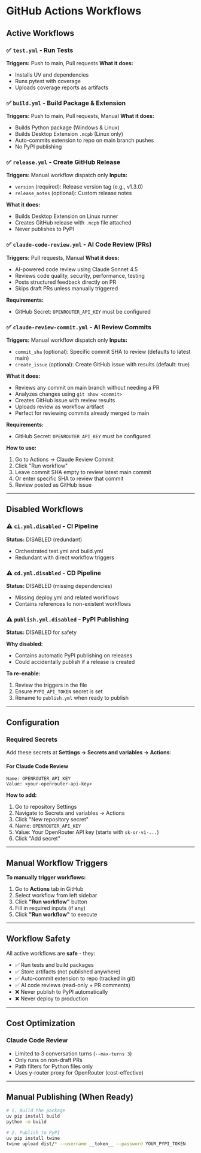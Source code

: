 # GitHub Actions Workflows

## Active Workflows

### ✅ `test.yml` - Run Tests
**Triggers:** Push to main, Pull requests
**What it does:**
- Installs UV and dependencies
- Runs pytest with coverage
- Uploads coverage reports as artifacts

### ✅ `build.yml` - Build Package & Extension
**Triggers:** Push to main, Pull requests, Manual
**What it does:**
- Builds Python package (Windows & Linux)
- Builds Desktop Extension `.mcpb` (Linux only)
- Auto-commits extension to repo on main branch pushes
- No PyPI publishing

### ✅ `release.yml` - Create GitHub Release
**Triggers:** Manual workflow dispatch only
**Inputs:**
- `version` (required): Release version tag (e.g., v1.3.0)
- `release_notes` (optional): Custom release notes

**What it does:**
- Builds Desktop Extension on Linux runner
- Creates GitHub release with `.mcpb` file attached
- Never publishes to PyPI

### ✅ `claude-code-review.yml` - AI Code Review (PRs)
**Triggers:** Pull requests, Manual
**What it does:**
- AI-powered code review using Claude Sonnet 4.5
- Reviews code quality, security, performance, testing
- Posts structured feedback directly on PR
- Skips draft PRs unless manually triggered

**Requirements:**
- GitHub Secret: `OPENROUTER_API_KEY` must be configured

### ✅ `claude-review-commit.yml` - AI Review Commits
**Triggers:** Manual workflow dispatch only
**Inputs:**
- `commit_sha` (optional): Specific commit SHA to review (defaults to latest main)
- `create_issue` (optional): Create GitHub issue with results (default: true)

**What it does:**
- Reviews any commit on main branch without needing a PR
- Analyzes changes using `git show <commit>`
- Creates GitHub issue with review results
- Uploads review as workflow artifact
- Perfect for reviewing commits already merged to main

**Requirements:**
- GitHub Secret: `OPENROUTER_API_KEY` must be configured

**How to use:**
1. Go to Actions → Claude Review Commit
2. Click "Run workflow"
3. Leave commit SHA empty to review latest main commit
4. Or enter specific SHA to review that commit
5. Review posted as GitHub issue

---

## Disabled Workflows

### ⚠️ `ci.yml.disabled` - CI Pipeline
**Status:** DISABLED (redundant)
- Orchestrated test.yml and build.yml
- Redundant with direct workflow triggers

### ⚠️ `cd.yml.disabled` - CD Pipeline
**Status:** DISABLED (missing dependencies)
- Missing deploy.yml and related workflows
- Contains references to non-existent workflows

### ⚠️ `publish.yml.disabled` - PyPI Publishing
**Status:** DISABLED for safety

**Why disabled:**
- Contains automatic PyPI publishing on releases
- Could accidentally publish if a release is created

**To re-enable:**
1. Review the triggers in the file
2. Ensure `PYPI_API_TOKEN` secret is set
3. Rename to `publish.yml` when ready to publish

---

## Configuration

### Required Secrets

Add these secrets at **Settings → Secrets and variables → Actions**:

#### For Claude Code Review
```
Name: OPENROUTER_API_KEY
Value: <your-openrouter-api-key>
```

**How to add:**
1. Go to repository Settings
2. Navigate to Secrets and variables → Actions
3. Click "New repository secret"
4. Name: `OPENROUTER_API_KEY`
5. Value: Your OpenRouter API key (starts with `sk-or-v1-...`)
6. Click "Add secret"

---

## Manual Workflow Triggers

**To manually trigger workflows:**
1. Go to **Actions** tab in GitHub
2. Select workflow from left sidebar
3. Click **"Run workflow"** button
4. Fill in required inputs (if any)
5. Click **"Run workflow"** to execute

---

## Workflow Safety

All active workflows are **safe** - they:
- ✅ Run tests and build packages
- ✅ Store artifacts (not published anywhere)
- ✅ Auto-commit extension to repo (tracked in git)
- ✅ AI code reviews (read-only + PR comments)
- ❌ Never publish to PyPI automatically
- ❌ Never deploy to production

---

## Cost Optimization

### Claude Code Review
- Limited to 3 conversation turns (`--max-turns 3`)
- Only runs on non-draft PRs
- Path filters for Python files only
- Uses y-router proxy for OpenRouter (cost-effective)

---

## Manual Publishing (When Ready)

```bash
# 1. Build the package
uv pip install build
python -m build

# 2. Publish to PyPI
uv pip install twine
twine upload dist/* --username __token__ --password YOUR_PYPI_TOKEN
```
